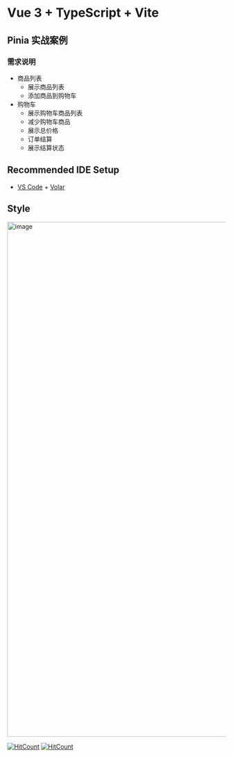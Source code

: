# Vue 3 + TypeScript + Vite

## Pinia 实战案例
### 需求说明
- 商品列表
   - 展示商品列表
   - 添加商品到购物车
- 购物车
   - 展示购物车商品列表
   - 减少购物车商品
   - 展示总价格
   - 订单结算
   - 展示结算状态

## Recommended IDE Setup

- [VS Code](https://code.visualstudio.com/) + [Volar](https://marketplace.visualstudio.com/items?itemName=Vue.volar)

## Style
<img width="1184" alt="image" src="https://user-images.githubusercontent.com/29720840/198515626-5b20ba5d-9571-4104-99bc-215f38bd36eb.png">

[![HitCount](https://hits.dwyl.com/iihao/vite-pinia-demo.svg?style=flat)](http://hits.dwyl.com/iihao/vite-pinia-demo)
[![HitCount](https://hits.dwyl.com/iihao/vite-pinia-demo.svg?style=flat&show=unique)](http://hits.dwyl.com/iihao/vite-pinia-demo)
